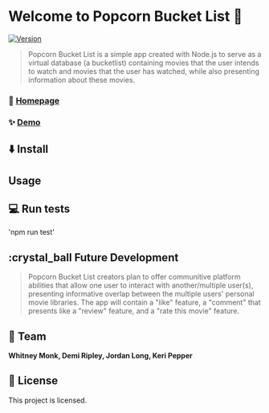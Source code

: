 # Welcome to Popcorn Bucket List :movie_camera:
[![Version](https://img.shields.io/badge/version-1.0.0-blue.svg?cacheSeconds=2592000)]()



> Popcorn Bucket List is a simple app created with Node.js to serve as a virtual database (a bucketlist) containing movies that the user intends to watch and movies that the user has watched, while also presenting information about these movies. 

### :movie_camera: [Homepage]( )

### ✨ [Demo]( )

## :arrow_down: Install 

## Usage

## :computer: Run tests 

'npm run test'

## :crystal_ball Future Development 

> Popcorn Bucket List creators plan to offer communitive platform abilities that allow one user to interact with another/multiple user(s), presenting informative overlap between the multiple users' personal movie libraries. The app will contain a "like" feature, a "comment" that presents like a "review" feature, and a "rate this movie" feature.

## :muscle: Team

 **Whitney Monk, Demi Ripley, Jordan Long, Keri Pepper**


## 📝 License

This project is [ ]( ) licensed.


